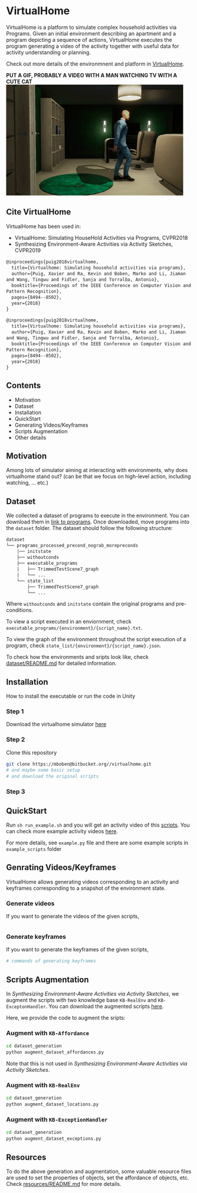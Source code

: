 # VirtualHome
VirtualHome is a platform to simulate complex household activities via Programs. 
Given an initial environment describing an apartment and a program depicting a sequence of actions, 
VirtualHome executes the program generating a video of the activity together with useful data for activity understanding or planning.

Check out more details of the environmnent and platform in [VirtualHome](http://virtual-home.org). 

**PUT A GIF, PROBABLY A VIDEO WITH A MAN WATCHING TV WITH A CUTE CAT**
![intro](/assets/vh_intro.gif)


## Cite VirtualHome

VirtualHome has been used in:

- VirtualHome: Simulating HouseHold Activities via Programs, CVPR2018
- Synthesizing Environment-Aware Activities via Activity Sketches, CVPR2019


```
@inproceedings{puig2018virtualhome,
  title={Virtualhome: Simulating household activities via programs},
  author={Puig, Xavier and Ra, Kevin and Boben, Marko and Li, Jiaman and Wang, Tingwu and Fidler, Sanja and Torralba, Antonio},
  booktitle={Proceedings of the IEEE Conference on Computer Vision and Pattern Recognition},
  pages={8494--8502},
  year={2018}
}
```

```
@inproceedings{puig2018virtualhome,
  title={Virtualhome: Simulating household activities via programs},
  author={Puig, Xavier and Ra, Kevin and Boben, Marko and Li, Jiaman and Wang, Tingwu and Fidler, Sanja and Torralba, Antonio},
  booktitle={Proceedings of the IEEE Conference on Computer Vision and Pattern Recognition},
  pages={8494--8502},
  year={2018}
}
```

## Contents

- Motivation
- Dataset 
- Installation
- QuickStart
- Generating Videos/Keyframes
- Scripts Augmentation
- Other details

## Motivation

Among lots of simulator aiming at interacting with environments, why does virtualhome stand out? 
(can be that we focus on high-level action, including watching, ... etc.)

## Dataset

We collected a dataset of programs to execute in the environment. You can download them in [link to programs](). 
Once downloaded, move programs into the `dataset` folder. The dataset should follow the following structure:

```
dataset
└── programs_processed_precond_nograb_morepreconds
	|── initstate
	├── withoutconds
	├── executable_programs
	|   ├── TrimmedTestScene7_graph
	|	└── ...
	└── state_list
		├── TrimmedTestScene7_graph
	   	└── ...	
```

Where `withoutconds` and `initstate` contain the original programs and pre-conditions. 

To view a script executed in an enviornment, check `executable_programs/{environment}/{script_name}.txt`. 

To view the graph of the environment throughout the script execution of a program, check   `state_list/{environment}/{script_name}.json`.

To check how the environments and sripts look like, check [dataset/README.md](dataset/README.md) for detailed information.

## Installation

How to install the executable or run the code in Unity
### Step 1
Download the virtualhome simulator [here]()

### Step 2

Clone this repository
```bash
git clone https://mboben@bitbucket.org//virtualhome.git
# and maybe some basic setup
# and download the original scripts
```

### Step 3



## QuickStart

Run `sh run_example.sh` and you will get an activity video of this [scripts](example_scripts/...). 
You can check more example activity videos [here]().

For more details, see `example.py` file and there are some example scripts in `example_scripts` folder


## Genrating Videos/Keyframes

VirtualHome allows generating videos corresponding to an activity and keyframes corresponding to a snapshot of the environment state.


### Generate videos


If you want to generate the videos of the given scripts, 
```bash
```

### Generate keyframes

If you want to generate the keyframes of the given scripts, 
```bash
# commands of generating keyframes
```

## Scripts Augmentation


In *Synthesizing Environment-Aware Activities via Activity Sketches*, 
we augment the scripts with two knowledge base `KB-RealEnv` and `KB-ExceptonHandler`.
You can download the augmented scripts [here]().

Here, we provide the code to augment the sripts:

### Augment with `KB-Affordance`

```bash
cd dataset_generation
python augment_dataset_affordances.py
```
Note that this is not used in *Synthesizing Environment-Aware Activities via Activity Sketches*.

### Augment with `KB-RealEnv`

```bash
cd dataset_generation
python augment_dataset_locations.py
```


### Augment with `KB-ExceptionHandler`

```bash
cd dataset_generation
python augment_dataset_exceptions.py
```

## Resources

To do the above generation and augmentation, some valuable resource files are used to set the properties of objects, set the affordance of objects, etc.
Check [resources/README.md](resources/README.md) for more details.

